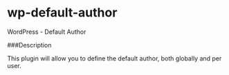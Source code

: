 wp-default-author
=================

WordPress - Default Author 

###Description

This plugin will allow you to define the default author, both globally and per user.

